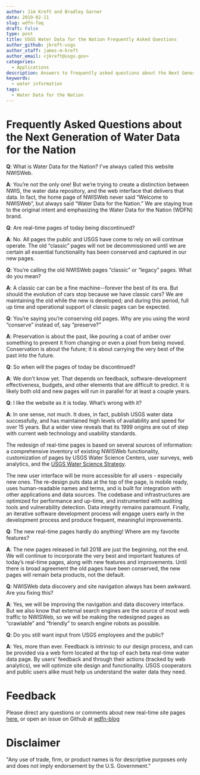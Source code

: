 ```yaml
---
author: Jim Kreft and Bradley Garner
date: 2019-02-11
slug: wdfn-faq
draft: False
type: post
title: USGS Water Data for the Nation Frequently Asked Questions
author_github: jkreft-usgs
author_staff: james-m-kreft
author_email: <jkreft@usgs.gov>
categories:
  - Applications
description: Answers to frequently asked questions about the Next Generation of USGS Water Data for the Nation.
keywords:
  - water information
tags:
  - Water Data for the Nation
---
```

Frequently Asked Questions about the Next Generation of Water Data for the Nation
=======


**Q**: What is Water Data for the Nation?  I've always called this website NWISWeb.

**A**: You’re not the only one! But we’re trying to create a distinction between NWIS, the water data repository, and the web interface that delivers that data. In fact, the home page of NWISWeb never said “Welcome to NWISWeb”, but always said “Water Data for the Nation.”  We are staying true to the original intent and emphasizing the Water Data for the Nation (WDFN) brand.

**Q**: Are real-time pages of today being discontinued?

**A**: No.  All pages the public and USGS have come to rely on will continue operate.  The old “classic” pages will not be decommissioned until we are certain all essential functionality has been conserved and captured in our new pages.

**Q**: You’re calling the old NWISWeb pages “classic” or “legacy” pages.  What do you mean?

**A**: A classic car can be a fine machine--forever the best of its era.  But should the evolution of cars stop because we have classic cars?  We are maintaining the old while the new is developed; and during this period, full up time and operational support of classic pages can be expected.

**Q**: You’re saying you’re conserving old pages.  Why are you using the word “conserve” instead of, say “preserve?”

**A**: Preservation is about the past, like pouring a coat of amber over something to prevent it from changing or even a pixel from being moved.  Conservation is about the future; it is about carrying the very best of the past into the future.

**Q**: So when will the pages of today be discontinued?

**A**: We don’t know yet.  That depends on feedback, software-development effectiveness, budgets, and other elements that are difficult to predict.  It is likely both old and new pages will run in parallel for at least a couple years.

**Q**: I like the website as it is today.  What’s wrong with it?

**A**: In one sense, not much.  It does, in fact, publish USGS water data successfully, and has maintained high levels of availability and speed for over 15 years.  But a wider view reveals that its 1999 origins are out of step with current web technology and usability standards.

The redesign of real-time pages is based on several sources of information: a comprehensive inventory of existing NWISWeb functionality, customization of pages by USGS Water Science Centers, user surveys, web analytics, and the [USGS Water Science Strategy](https://pubs.usgs.gov/circ/1383g/).

The new user interface will be more accessible for all users - especially new ones. The re-design puts data at the top of the page, is mobile ready, uses human-readable names and terms, and is built for integration with other applications and data sources.
The codebase and infrastructures are optimized for performance and up-time, and instrumented with auditing tools and vulnerability detection. Data integrity remains paramount. Finally, an iterative software development process will engage users early in the development process and produce frequent, meaningful improvements.

**Q**: The new real-time pages hardly do anything!  Where are my favorite features?

**A**: The new pages released in fall 2018 are just the beginning, not the end.  We will continue to incorporate the very best and important features of today’s real-time pages, along with new features and improvements.  Until there is broad agreement the old pages have been conserved, the new pages will remain beta products, not the default.

**Q**: NWISWeb data discovery and site navigation always has been awkward.  Are you fixing this?

**A**: Yes, we will be improving the navigation and data discovery interface.  But we also know that external search engines are the source of most web traffic to NWISWeb, so we will be making the redesigned pages as “crawlable” and “friendly” to search engine robots as possible.

**Q**: Do you still want input from USGS employees and the public?

**A**: Yes, more than ever.  Feedback is intrinsic to our design process, and can be provided via a web form located at the top of each beta real-time water data page.  By users’ feedback and through their actions (tracked by web analytics), we will optimize site design and functionality.  USGS cooperators and public users alike must help us understand the water data they need.

Feedback
==========
Please direct any questions or comments about new real-time site pages [here.](https://water.usgs.gov/contact/gsanswers?pemail=gs-w_water_data_for_the_nation&subject=Water%20Data%20for%20the%20Nation%20Blog%20Feedback&viewnote=%3CH1%3EUSGS+WDFN+TNG+Feedback%3C/H1%3E) or open an issue on Github at [wdfn-blog](https://github.com/usgs/wdfn-blog)

Disclaimer
==========
"Any use of trade, firm, or product names is for descriptive purposes only and does not imply endorsement by the U.S. Government."

